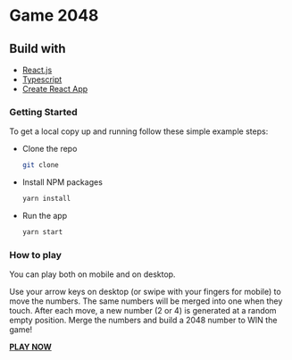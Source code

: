 # Game 2048

## Build with

* [React.js](https://reactjs.org/)
* [Typescript](https://www.typescriptlang.org/)
* [Create React App](https://create-react-app.dev/)

### Getting Started

To get a local copy up and running follow these simple example steps:

* Clone the repo
  ```sh
  git clone 
  ```
  
* Install NPM packages
  ```sh
  yarn install
  ```

* Run the app
  ```sh
  yarn start
  ```

### How to play

You can play both on mobile and on desktop.

Use your arrow keys on desktop (or swipe with your fingers for mobile) to move the numbers. The same numbers will be merged into one when they touch. After each move, a new number (2 or 4) is generated at a random empty position. Merge the numbers and build a 2048 number to WIN the game!

**[PLAY NOW](https://nickbang.github.io/2048game/)**

